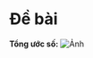 # Đề bài

**Tổng ước số:**
![Ảnh](https://drive.google.com/file/d/14ifcm_2IgRvCNYSmzx1r2j0OTRaubmL9/view?usp=sharing)

